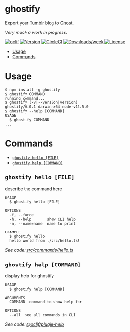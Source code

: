 ghostify
========

Export your [Tumblr](https://tumblr.com) blog to [Ghost](https://ghost.org).

_Very much a work in progress._

[![oclif](https://img.shields.io/badge/cli-oclif-brightgreen.svg)](https://oclif.io)
[![Version](https://img.shields.io/npm/v/ghostify.svg)](https://npmjs.org/package/ghostify)
[![CircleCI](https://circleci.com/gh/jmooserific/ghostify/tree/master.svg?style=shield)](https://circleci.com/gh/jmooserific/ghostify/tree/master)
[![Downloads/week](https://img.shields.io/npm/dw/ghostify.svg)](https://npmjs.org/package/ghostify)
[![License](https://img.shields.io/npm/l/ghostify.svg)](https://github.com/jmooserific/ghostify/blob/master/package.json)

<!-- toc -->
* [Usage](#usage)
* [Commands](#commands)
<!-- tocstop -->
# Usage
<!-- usage -->
```sh-session
$ npm install -g ghostify
$ ghostify COMMAND
running command...
$ ghostify (-v|--version|version)
ghostify/0.0.1 darwin-x64 node-v12.5.0
$ ghostify --help [COMMAND]
USAGE
  $ ghostify COMMAND
...
```
<!-- usagestop -->
# Commands
<!-- commands -->
* [`ghostify hello [FILE]`](#ghostify-hello-file)
* [`ghostify help [COMMAND]`](#ghostify-help-command)

## `ghostify hello [FILE]`

describe the command here

```
USAGE
  $ ghostify hello [FILE]

OPTIONS
  -f, --force
  -h, --help       show CLI help
  -n, --name=name  name to print

EXAMPLE
  $ ghostify hello
  hello world from ./src/hello.ts!
```

_See code: [src/commands/hello.ts](https://github.com/jmooserific/ghostify/blob/v0.0.1/src/commands/hello.ts)_

## `ghostify help [COMMAND]`

display help for ghostify

```
USAGE
  $ ghostify help [COMMAND]

ARGUMENTS
  COMMAND  command to show help for

OPTIONS
  --all  see all commands in CLI
```

_See code: [@oclif/plugin-help](https://github.com/oclif/plugin-help/blob/v2.2.0/src/commands/help.ts)_
<!-- commandsstop -->
